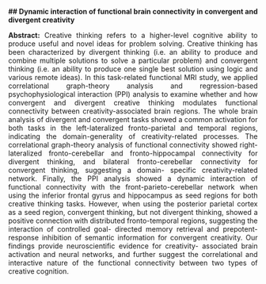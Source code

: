   <p align="justify">
  <b> ## Dynamic interaction of functional brain connectivity in convergent and divergent creativity </b>
  </p>

  <p align="justify">
  <b>Abstract:</b> Creative thinking refers to a higher-level cognitive ability to produce useful and novel ideas for problem solving. Creative thinking has been characterized by divergent thinking (i.e. an ability to produce and combine multiple solutions to solve a particular problem) and convergent thinking (i.e. an ability to produce one single best solution using logic and various remote ideas). In this task-related functional MRI study, we applied correlational graph-theory analysis and regression-based psychophysiological interaction (PPI) analysis to examine whether and how convergent and divergent creative thinking modulates functional connectivity between creativity-associated brain regions. The whole brain analysis of divergent and convergent tasks showed a common activation for both tasks in the left-lateralized fronto-parietal and temporal regions, indicating the domain-generality of creativity-related processes. The correlational graph-theory analysis of functional connectivity showed right-lateralized fronto-cerebellar and fronto-hippocampal connectivity for divergent thinking, and bilateral fronto-cerebellar connectivity for convergent thinking, suggesting a domain- specific creativity-related network. Finally, the PPI analysis showed a dynamic interaction of functional connectivity with the front-parieto-cerebellar network when using the inferior frontal gyrus and hippocampus as seed regions for both creative thinking tasks. However, when using the posterior parietal cortex as a seed region, convergent thinking, but not divergent thinking, showed a positive connection with distributed fronto-temporal regions, suggesting the interaction of controlled goal- directed memory retrieval and prepotent-response inhibition of semantic information for convergent creativity. Our findings provide neuroscientific evidence for creativity- associated brain activation and neural networks, and further suggest the correlational and interactive nature of the functional connectivity between two types of creative cognition.
  </p>
